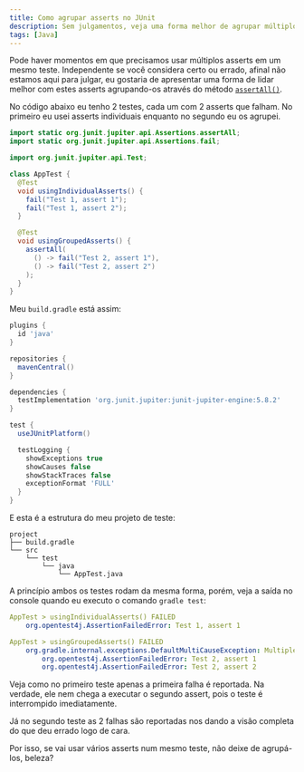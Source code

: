 ```yaml
---
title: Como agrupar asserts no JUnit
description: Sem julgamentos, veja uma forma melhor de agrupar múltiplos asserts em um mesmo teste
tags: [Java]
---
```


Pode haver momentos em que precisamos usar múltiplos asserts em um mesmo teste. Independente se você considera certo ou errado, afinal não estamos aqui para julgar, eu gostaria de apresentar uma forma de lidar melhor com estes asserts agrupando-os através do método [`assertAll()`](https://junit.org/junit5/docs/current/api/org.junit.jupiter.api/org/junit/jupiter/api/Assertions.html#assertAll(org.junit.jupiter.api.function.Executable...)).

No código abaixo eu tenho 2 testes, cada um com 2 asserts que falham. No primeiro eu usei asserts individuais enquanto no segundo eu os agrupei.

```java
import static org.junit.jupiter.api.Assertions.assertAll;
import static org.junit.jupiter.api.Assertions.fail;

import org.junit.jupiter.api.Test;

class AppTest {
  @Test
  void usingIndividualAsserts() {
    fail("Test 1, assert 1");
    fail("Test 1, assert 2");
  }

  @Test
  void usingGroupedAsserts() {
    assertAll(
      () -> fail("Test 2, assert 1"),
      () -> fail("Test 2, assert 2")
    );
  }
}
```

Meu `build.gradle` está assim:

```groovy
plugins {
  id 'java'
}

repositories {
  mavenCentral()
}

dependencies {
  testImplementation 'org.junit.jupiter:junit-jupiter-engine:5.8.2'
}

test {
  useJUnitPlatform()

  testLogging {
    showExceptions true
    showCauses false
    showStackTraces false
    exceptionFormat 'FULL'
  }
}
```

E esta é a estrutura do meu projeto de teste:

```
project
├── build.gradle
└── src
    └── test
        └── java
            └── AppTest.java
```

A princípio ambos os testes rodam da mesma forma, porém, veja a saída no console quando eu executo o comando `gradle test`:

```yml
AppTest > usingIndividualAsserts() FAILED
    org.opentest4j.AssertionFailedError: Test 1, assert 1

AppTest > usingGroupedAsserts() FAILED
    org.gradle.internal.exceptions.DefaultMultiCauseException: Multiple Failures (2 failures)
        org.opentest4j.AssertionFailedError: Test 2, assert 1
        org.opentest4j.AssertionFailedError: Test 2, assert 2
```

Veja como no primeiro teste apenas a primeira falha é reportada. Na verdade, ele nem chega a executar o segundo assert, pois o teste é interrompido imediatamente.

Já no segundo teste as 2 falhas são reportadas nos dando a visão completa do que deu errado logo de cara.

Por isso, se vai usar vários asserts num mesmo teste, não deixe de agrupá-los, beleza?
